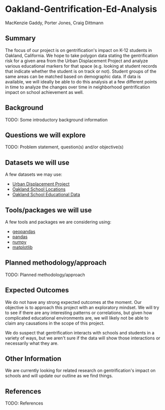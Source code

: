 # Oakland-Gentrification-Ed-Analysis
MacKenzie Gaddy, Porter Jones, Craig Dittmann

## Summary
The focus of our project is on gentrification's impact on K-12 students in Oakland, California. We hope to take polygon data stating the gentrification risk for a given area from the Urban Displacement Project and analyze various educational markers for that space (e.g. looking at student records that indicate whether the student is on track or not). Student groups of the same areas can be matched based on demographic data. If data is available, we will ideally be able to do this analysis at a few different points in time to analyze the changes over time in neighborhood gentrification impact on school achievement as well.

## Background
TODO: Some introductory background information

## Questions we will explore
TODO: Problem statement, question(s) and/or objective(s)

## Datasets we will use
A few datasets we may use:
* [Urban Displacement Project](https://www.urbandisplacement.org/)
* [Oakland School Locations](https://data.oaklandca.gov/Education/Map-of-Oakland-Public-Schools/trbj-7f28)
* [Oakland School Educational Data](http://www.ousddata.org/)

## Tools/packages we will use
A few tools and packages we are considering using:
* [geopandas](https://geopandas.org/)
* [pandas](https://pandas.pydata.org/)
* [numpy](https://numpy.org/)
* [matplotlib](https://matplotlib.org/stable/index.html)

## Planned methodology/approach
TODO: Planned methodology/approach

## Expected Outcomes
We do not have any strong expected outcomes at the moment.
Our objective is to approach this project with an exploratory mindset.
We will try to see if there are any interesting patterns or correlations,
but given how complicated educational environments are, we will likely not
be able to claim any causations in the scope of this project. 

We do suspect that gentrification interacts with schools and students in a variety of ways,
but we aren't sure if the data will show those interactions or necessarily what they are.

## Other Information
We are currently looking for related research on gentrification's impact on schools
and will update our outline as we find things.

## References
TODO: References
